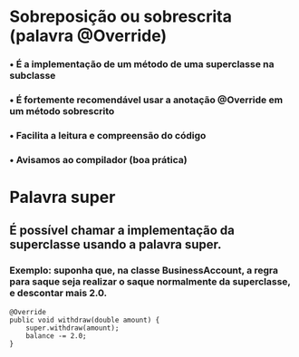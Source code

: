 # Sobreposição ou sobrescrita (palavra @Override)
### • É a implementação de um método de uma superclasse na subclasse

### • É fortemente recomendável usar a anotação @Override em um método sobrescrito

### • Facilita a leitura e compreensão do código

### • Avisamos ao compilador (boa prática)

# Palavra super
## É possível chamar a implementação da superclasse usando a palavra super.
### Exemplo: suponha que, na classe BusinessAccount, a regra para saque seja realizar o saque normalmente da superclasse, e descontar mais 2.0.
~~~
@Override
public void withdraw(double amount) {
    super.withdraw(amount);
    balance -= 2.0;
}